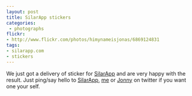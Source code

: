 ```yaml
---
layout: post
title: SilarApp stickers
categories:
 - photographs
flickr:
- http://www.flickr.com/photos/himynameisjonas/6869124831
tags:
- silarapp.com
- stickers
---
```

We just got a delivery of sticker for [SilarApp](http://silarapp.com) and are very happy with the result. Just ping/say hello to [SilarApp](http://twitter.com/silarapp), [me](http://twitter.com/himynameisjonas) or [Jonny](http://twitter.com/javve) on twitter if you want one your self.
